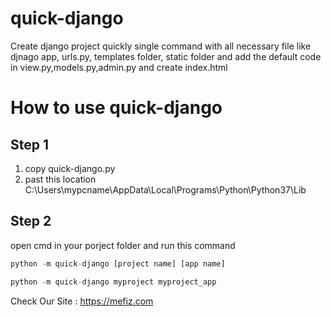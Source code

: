 # quick-django

Create django project quickly single command with all necessary file like djnago app, urls.py, templates folder, static folder and add the default code in view.py,models.py,admin.py and create index.html

# How to use quick-django
## Step 1
1) copy quick-django.py  <br> 
2) past this location C:\Users\mypcname\AppData\Local\Programs\Python\Python37\Lib
## Step 2

open cmd in your porject folder and run this command
```python
python -m quick-django [project name] [app name] 

```
```python
python -m quick-django myproject myproject_app 
```

Check Our Site : https://mefiz.com
